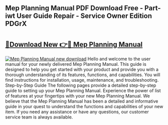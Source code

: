 ## Mep Planning Manual PDF Download Free - Part-iwt User Guide Repair - Service Owner Edition PDGrX

# <h2><a href="http://cf11943.oget.top/?id=Mep+Planning+Manual">🔗Download New 👉🔴 Mep Planning Manual</a></h2>

[![Mep Planning Manual new download](https://i.imgur.com/5g1atiW.png)](http://cf11943.oget.top/?id=Mep+Planning+Manual)
Hello and welcome to the user manual for your newly delivered Mep Planning Manual. This guide is designed to help you get started with your product and provide you with a thorough understanding of its features, functions, and capabilities. You will find instructions for installation, usage, maintenance, and troubleshooting. Step-by-Step Guide The following pages provide a detailed step-by-step guide to setting up your Mep Planning Manual. Experience the power of list of features at your fingertips with your new Mep Planning Manual. We believe that the Mep Planning Manual has been a detailed and informative guide in your quest to understand the functions and capabilities of your new item. If you need any assistance or have any questions, our customer service team is always available.

